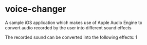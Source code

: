 # voice-changer
A sample iOS application which makes use of Apple Audio Engine to convert audio recorded by the user into different sound effects

The recorded sound can be converted into the following effects:
1
